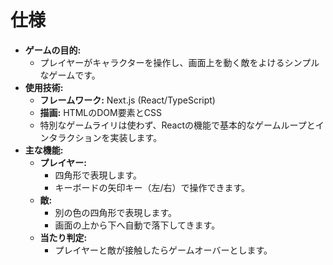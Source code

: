 # 仕様

*   **ゲームの目的:**
    *   プレイヤーがキャラクターを操作し、画面上を動く敵をよけるシンプルなゲームです。
*   **使用技術:**
    *   **フレームワーク:** Next.js (React/TypeScript)
    *   **描画:** HTMLのDOM要素とCSS
    *   特別なゲームライリは使わず、Reactの機能で基本的なゲームループとインタラクションを実装します。
*   **主な機能:**
    *   **プレイヤー:**
        *   四角形で表現します。
        *   キーボードの矢印キー（左/右）で操作できます。
    *   **敵:**
        *   別の色の四角形で表現します。
        *   画面の上から下へ自動で落下してきます。
    *   **当たり判定:**
        *   プレイヤーと敵が接触したらゲームオーバーとします。